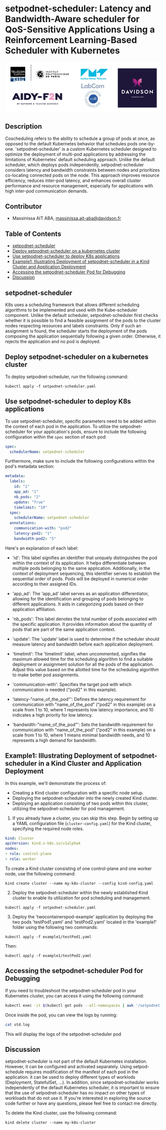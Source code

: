 # setpodnet-scheduler: Latency and Bandwidth-Aware scheduler for QoS-Sensitive Applications Using a Reinforcement Learning-Based Scheduler with Kubernetes 

<div align="center">
    <img src="figures/1_IconsAll_Hori.png" alt="AIDY-F2N">
</div>

## Description
Coscheduling refers to the ability to schedule a group of pods at once, as opposed to the default Kubernetes behavior that schedules pods one-by-one.
'setpodnet-scheduler' is a custom Kubernetes scheduler designed to optimize the deployment of multi-pod applications by addressing the limitations of Kubernetes’ default scheduling approach. Unlike the default scheduler, which deploys pods independently, setpodnet-scheduler considers latency and bandwidth constraints between nodes and prioritizes co-locating connected pods on the node. This approach improves resource efficiency, reduces inter-pod latency, and enhances overall cluster performance and resource management, especially for applications with high inter-pod communication demands.
## Contributor

- Massinissa AIT ABA, massinissa.ait-aba@davidson.fr

## Table of Contents

- [setpodnet-scheduler](#setpodnet-scheduler)
- [Deploy setpodnet-scheduler on a kubernetes cluster](#Deploy-setpodnet-scheduler-on-a-kubernetes-cluster)
- [Use setpodnet-scheduler to deploy K8s applications](#Use-setpodnet-scheduler-to-deploy-K8s-applications)
- [Example1: Illustrating Deployment of setpodnet-scheduler in a Kind Cluster and Application Deployment](#Example1-Illustrating-Deployment-of-setpodnet-scheduler-in-a-Kind-Cluster-and-Application-Deployment)
- [Accessing the setpodnet-scheduler Pod for Debugging](#Accessing-the-setpodnet-scheduler-Pod-for-Debugging)
- [Discussion](#Discussion)


## setpodnet-scheduler

K8s uses a scheduling framework that allows different scheduling algorithms to be implemented and used with the Kube-scheduler component. Unlike the default scheduler, setpodnet-scheduler first checks whether it is possible to find a feasible assignment of the pods to the cluster nodes respecting resources and labels constraints. Only if such an assignment is found, the scheduler starts the deployment of the pods composing the application sequentially following a given order. Otherwise, it rejects the application and no pod is deployed.

## Deploy setpodnet-scheduler on a kubernetes cluster
To deploy setpodnet-scheduler, run the following command:
```bash[language=bash]
kubectl apply -f setpodnet-scheduler.yaml
```
## Use setpodnet-scheduler to deploy K8s applications 
To use setpodnet-scheduler, specific parameters need to be added within the context of each pod in the application. To utilize the setpodnet-scheduler for your application's pods, ensure to include the following configuration within the `spec` section of each pod:

```yaml
spec:
  schedulerName: setpodnet-scheduler
```

Furthermore, make sure to include the following configurations within the pod's metadata section:

```yaml
metadata:
  labels:
    id: "1"
    app_ad: "1" 
    nb_pods: "2" 
    update: "True"
    timelimit: "10"
  spec:
    schedulerName: setpodnet-scheduler
  annotations:
    communication-with: "pod2"
    latency-pod2: "1"
    bandwidth-pod2: "5"
```

Here's an explanation of each label:

- 'id': This label signifies an identifier that uniquely distinguishes the pod within the context of its application. It helps differentiate between multiple pods belonging to the same application. Additionally, in the context of deployment sequencing, this identifier serves to establish the sequential order of pods. Pods will be deployed in numerical order according to their assigned IDs.

- 'app_ad': The 'app_ad' label serves as an application differentiator, allowing for the identification and grouping of pods belonging to different applications. It aids in categorizing pods based on their application affiliation.

- 'nb_pods': This label denotes the total number of pods associated with the specific application. It provides information about the quantity of pods that are part of the same application context.

- 'update': The 'update' label is used to determine if the scheduler should measure latency and bandwidth before each application deployment.

- 'timelimit': The 'timelimit' label, when uncommented, signifies the maximum allowed time for the scheduling algorithm to find a suitable deployment or assignment solution for all the pods of the application. Adjust this value based on the allotted time for the scheduling algorithm to make better pod assignments.

- 'communication-with': Specifies the target pod with which communication is needed ("pod2" in this example).

- 'latency-"name_of_the_pod"': Defines the latency requirement for communication with "name_of_the_pod" ("pod2" in this example) on a scale from 1 to 10, where 1 represents low latency importance, and 10 indicates a high priority for low latency.

- 'bandwidth-"name_of_the_pod"': Sets the bandwidth requirement for communication with "name_of_the_pod" ("pod2" in this example) on a scale from 1 to 10, where 1 means minimal bandwidth needs, and 10 represents a high demand for bandwidth.

## Example1: Illustrating Deployment of setpodnet-scheduler in a Kind Cluster and Application Deployment

In this example, we'll demonstrate the process of:

- Creating a Kind cluster configuration with a specific node setup.
- Deploying the setpodnet-scheduler into the newly created Kind cluster.
- Deploying an application consisting of two pods within this cluster, utilizing the setpodnet-scheduler for pod management.

1. If you already have a cluster, you can skip this step. Begin by setting up a YAML configuration file (`cluster-config.yaml`) for the Kind cluster, specifying the required node roles.

```yaml
kind: Cluster
apiVersion: kind.x-k8s.io/v1alpha4
nodes:
- role: control-plane
- role: worker
```
To create a Kind cluster consisting of one control-plane and one worker node, use the following command:
```bash[language=bash]
kind create cluster --name my-k8s-cluster --config kind-config.yaml
```



2. Deploy the setpodnet-scheduler within the newly established Kind cluster to enable its utilization for pod scheduling and management.
```bash[language=bash]
kubectl apply -f setpodnet-scheduler.yaml
```



3. Deploy the 'twocontainerspod-example' application by deploying the two pods 'testPod1.yaml' and 'testPod2.yaml' located in the 'example1' folder using the following two commands:

```bash[language=bash]
kubectl apply -f example1/testPod1.yaml
```

Then:

```bash[language=bash]
kubectl apply -f example1/testPod2.yaml
```


## Accessing the setpodnet-scheduler Pod for Debugging

If you need to troubleshoot the setpodnet-scheduler pod in your Kubernetes cluster, you can access it using the following command:

```bash
kubectl exec -it $(kubectl get pods --all-namespaces | awk '/setpodnet-scheduler/{print $2}') -n kube-system -- /bin/bash
```
Once inside the pod, you can view the logs by running:

```bash
cat std.log
```
This will display the logs of the setpodnet-scheduler pod


## Discussion 
setpodnet-scheduler is not part of the default Kubernetes installation. However, it can be configured and activated separately. Using setpod-schedule requires modification of the manifest of each pod in the application. it can be used to deploy different types of worklods (Deployment, StatefulSet, ...).  In
addition, since setpodnet-scheduler works independently of the default Kubernetes scheduler,
it is important to ensure that the use of setpodnet-scheduler has no impact on other types of workloads that
do not use it. If you're interested in exploring the source code further or have any questions, please feel free to contact me directly.

To delete the Kind cluster, use the following command:
```bash[language=bash]
kind delete cluster --name my-k8s-cluster
```
